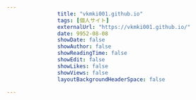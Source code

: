---
                title: "vkmki001.github.io"
                tags: [個人サイト]
                externalUrl: "https://vkmki001.github.io/"
                date: 9952-08-08
                showDate: false
                showAuthor: false
                showReadingTime: false
                showEdit: false
                showLikes: false
                showViews: false
                layoutBackgroundHeaderSpace: false
                ---

